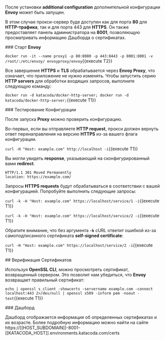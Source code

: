 
После установки **additional configuration** дополнительной конфигурации **Envoy** может быть запущен.

В этом случае прокси-сервер буде доступен как для порта **80** для **HTTP-трафика**, так и для порта 443 для **HTTPS**. 
Он также предоставляет панель администратора на **8001**, позволяющую просматривать информацию Дашборда о сертификатах.

### Старт **Envoy**

`docker run -it --name proxy1 -p 80:8080 -p 443:8443 -p 8001:8001 -v /root/:/etc/envoy/ envoyproxy/envoy`{{execute T2}}

Все завершение **HTTPS** и **TLS** обрабатывается через **Envoy Proxy**, что означает, что приложение не нужно изменять. 
Чтобы запустить серию **HTTP servers** для обработки входящих запросов, выполните следующую команду:

`docker run -d katacoda/docker-http-server; docker run -d katacoda/docker-http-server;`{{execute T1}}

### Тестирование Конфигурации

После запуска **Proxy** можно проверить конфигурацию.

Во-первых, если вы отправляете **HTTP request**, прокси должен вернуть ответ перенаправления на версию **HTTPS** из-за вашего флага конфигурации.

`curl -H "Host: example.com" http://localhost -i`{{execute T1}}

Вы могли увидеть **response**, указывающий на сконфигурированный вами **redirect**.

```
HTTP/1.1 301 Moved Permanently
location: https://example.com/
```

Запросы **HTTPS requests** будут обрабатываться в соответствии с вашей конфигурацией. Попробуйте выполнить следующие запросы:

`curl -k -H "Host: example.com" https://localhost/service/1 -i`{{execute T1}}

`curl -k -H "Host: example.com" https://localhost/service/2 -i`{{execute T1}}

Обратите внимание, что без аргумента  **`-k`** cURL ответит ошибкой из-за самоподписанного сертификата **self-signed certificate**:

`curl -H "Host: example.com" https://localhost/service/2 -i`{{execute T1}}

## Верификация Сертификатов

Используя **OpenSSL CLI**, можно просмотреть сертификат, возвращенный сервером. 
Это позволит нам убедиться, что **Envoy** возвращает правильный сертификат:

`echo | openssl s_client -showcerts -servername example.com -connect localhost:443 2>/dev/null | openssl x509 -inform pem -noout -text`{{execute T1}}

### Дашборд

Дашборд отображается информация об определенных сертификатах и их возрасте. Более подробную информацию можно найти на сайте https://[[HOST_SUBDOMAIN]]-8001-[[KATACODA_HOST]].environments.katacoda.com/certs
